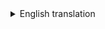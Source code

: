 
<details>
<summary>English translation</summary>
  
  
# PowerShell

> Easy (auto install)



1. win+x
2. run PowerShell (administrator)
3. `wsl --install`




---

> With my own hands


1. win+x
2. run PowerShell (administrator)
3. `dism.exe /online /enable-feature /featurename:VirtualMachinePlatform /all /norestart`
4. Reboot PC :exclamation:
5. run PS(adm) 
6. `dism.exe /online /enable-feature /featurename:VirtualMachinePlatform /all /norestart`
7. Reboot PC :exclamation: :exclamation:
8. [download "Update wsl2"](https://wslstorestorage.blob.core.windows.net/wslblob/wsl_update_x64.msi) 
[alternative for - arm64](https://wslstorestorage.blob.core.windows.net/wslblob/wsl_update_arm64.msi)
9. open the downloaded file and agree with everything
10. run PS(adm)
11. `wsl --set-default-version 2`  
> Thus, we have chosen WSL2 as the default version
12. Reboot PC :exclamation: :exclamation: :exclamation:

## Mission complete ! 


> links to the distribution's official pages (Microsoft Store)

<details>
<summary>Details</summary>

<ul>
<li><a href="https://www.microsoft.com/store/apps/9N9TNGVNDL3Q" data-linktype="external">Ubuntu 18.04 LTS</a></li>
<li><a href="https://www.microsoft.com/store/apps/9n6svws3rx71" data-linktype="external">Ubuntu 20.04 LTS</a></li>
<li><a href="https://www.microsoft.com/store/apps/9NJFZK00FGKV" data-linktype="external">openSUSE Leap 15.1</a></li>
<li><a href="https://www.microsoft.com/store/apps/9MZ3D1TRP8T1" data-linktype="external">SUSE Linux Enterprise Server&nbsp;12&nbsp;SP5</a></li>
<li><a href="https://www.microsoft.com/store/apps/9PN498VPMF3Z" data-linktype="external">SUSE Linux Enterprise Server&nbsp;15&nbsp;SP1</a></li>
<li><a href="https://www.microsoft.com/store/apps/9PKR34TNCV07" data-linktype="external">Kali Linux</a></li>
<li><a href="https://www.microsoft.com/store/apps/9MSVKQC78PK6" data-linktype="external">Debian GNU/Linux</a></li>
<li><a href="https://www.microsoft.com/store/apps/9n6gdm4k2hnc" data-linktype="external">Fedora Remix for WSL</a></li>
<li><a href="https://www.microsoft.com/store/apps/9NV1GV1PXZ6P" data-linktype="external">Pengwin</a></li>
<li><a href="https://www.microsoft.com/store/apps/9N8LP0X93VCP" data-linktype="external">Pengwin Enterprise</a></li>
<li><a href="https://www.microsoft.com/store/apps/9p804crf0395" data-linktype="external">Alpine WSL</a></li>
</li>
</ul>


</details>

